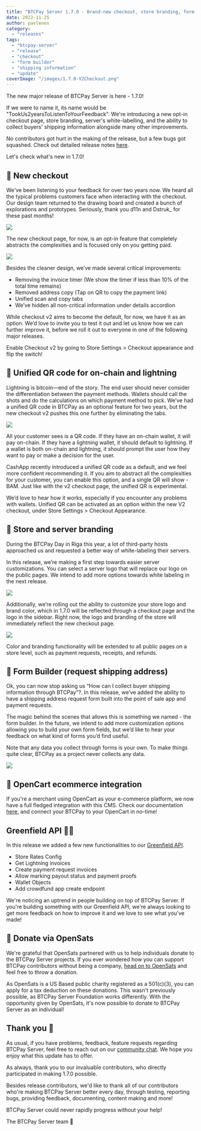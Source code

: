 ```yaml
---
title: "BTCPay Server 1.7.0 - Brand-new checkout, store branding, form builder (request shipping address)"
date: 2022-11-25
author: pavlenex
category:
  - "releases"
tags:
  - "btcpay-server"
  - "release"
  - "checkout"
  - "form builder"
  - "shipping information"
  - "update"
coverImage: "/images/1.7.0-V2Checkout.png"
---
```

The new major release of BTCPay Server is here - 1.7.0!

If we were to name it, its name would be "TookUs2yearsToListenToYourFeedback". We're introducing a new opt-in checkout page, store branding, server's white-labelling, and the ability to collect buyers' shipping information alongside many other improvements.

No contributors got hurt in the making of the release, but a few bugs got squashed. Check out detailed release notes [here](https://github.com/btcpayserver/btcpayserver/releases/tag/v1.7.0).

Let's check what's new in 1.7.0!

## 🛒 New checkout

We've been listening to your feedback for over two years now. We heard all the typical problems customers face when interacting with the checkout. Our design team returned to the drawing board and created a bunch of explorations and prototypes. Seriously, thank you d11n and Dstruk_ for these past months!

![](/images/1.7.0-V2Checkout.png)

The new checkout page, for now, is an opt-in feature that completely abstracts the complexities and is focused only on you getting paid.

![](/images/1.7.0-CheckoutV2expandede-details.png)

Besides the cleaner design, we’ve made several critical improvements:
- Removing the invoice timer (We show the timer if less than 10% of the total time remains)
- Removed address copy (Tap on QR to copy the payment link)
- Unified scan and copy tabs
- We’ve hidden all non-critical information under details accordion

While checkout v2 aims to become the default, for now, we have it as an option. We’d love to invite you to test it out and let us know how we can further improve it, before we roll it out to everyone in one of the following major releases.

Enable Checkout v2 by going to Store Settings > Checkout appearance and flip the switch!

## 🧾 Unified QR code for on-chain and lightning

Lightning is bitcoin—end of the story. The end user should never consider the differentiation between the payment methods. Wallets should call the shots and do the calculations on which payment method to pick. We’ve had a unified QR code in BTCPay as an optional feature for two years, but the new checkout v2 pushes this one further by eliminating the tabs.

![](/images/1.7.0-UnifiedQRvsRerular.png)

All your customer sees is a QR code. If they have an on-chain wallet, it will pay on-chain. If they have a lightning wallet, it should default to lightning. If a wallet is both on-chain and lightning, it should prompt the user how they want to pay or make a decision for the user.

CashApp recently introduced a unified QR code as a default, and we feel more confident recommending it. If you aim to abstract all the complexities for your customer, you can enable this option, and a single QR will show - BAM. Just like with the v2 checkout page, the unified QR is experimental.

We’d love to hear how it works, especially if you encounter any problems with wallets. Unified QR can be activated as an option within the new V2 checkout, under Store Settings > Checkout Appearance.

## 🎨 Store and server branding

During the BTCPay Day in Riga this year, a lot of third-party hosts approached us and requested a better way of white-labeling their servers.

In this release, we’re making a first step towards easier server customizations. You can select a server logo that will replace our logo on the public pages. We intend to add more options towards white labeling in the next release.

![](/images/1.7.0-CheckoutBrandingStore.png)

Additionally, we’re rolling out the ability to customize your store logo and brand color, which in 1.7.0 will be reflected through a checkout page and the logo in the sidebar. Right now, the logo and branding of the store will immediately reflect the new checkout page.

![](/images/1.7.0-CheckoutBranding.png)

Color and branding functionality will be extended to all public pages on a store level, such as payment requests, receipts, and refunds.

## 🚚 Form Builder (request shipping address)

Ok, you can now stop asking us “How can I collect buyer shipping information through BTCPay”?. In this release, we’ve added the ability to have a shipping address request form built into the point of sale app and payment requests.

The magic behind the scenes that allows this is something we named - the form builder. In the future, we intend to add more customization options allowing you to build your own form fields, but we’d like to hear your feedback on what kind of forms you’d find useful.

Note that any data you collect through forms is your own. To make things quite clear, BTCPay as a project never collects any data.

![](/images/1.7.0-Formbuilder.png)

## 🏪 OpenCart ecommerce integration

If you're a merchant using OpenCart as your e-commerce platform, we now have a full fledged integration with this CMS. Check our documentation [here](https://docs.btcpayserver.org/OpenCart/), and connect your BTCPay to your OpenCart in no-time!

## Greenfield API 👩‍💻

In this release we added a few new functionalities to our [Greenfield API](https://docs.btcpayserver.org/API/Greenfield/v1/).

- Store Rates Config
- Get Lightning invoices
- Create payment request invoices
- Allow marking payout status and payment proofs
- Wallet Objects
- Add crowdfund app create endpoint

We're noticing an uptrend in people building on top of BTCPay Server. If you're building something with our Greenfield API, we're always looking to get more feedback on how to improve it and we love to see what you've made!

## 🫶 Donate via OpenSats

We're grateful that OpenSats partnered with us to help individuals donate to the BTCPay Server projects. If you ever wondered how you can support BTCPay contributors without being a company, [head on to OpenSats](https://opensats.org/projects/btcpayserver) and feel free to throw a donation.

As OpenSats is a US Based public charity registered as a 501(c)(3), you can apply for a tax deduction on these donations. This wasn't previously possible, as BTCPay Server Foundation works differently. With the opportunity given by OpenSats, it's now possible to donate to BTCPay Server as an individual!

## Thank you 💚

As usual, if you have problems, feedback, feature requests regarding BTCPay Server, feel free to reach out on our [community chat](https://chat.btcpayserver.org/). We hope you enjoy what this update has to offer.

As always, thank you to our invaluable contributors, who directly participated in making 1.7.0 possible.

Besides release contributors, we'd like to thank all of our contributors who're making BTCPay Server better every day, through testing, reporting bugs, providing feedback, documenting, content making and more!

BTCPay Server could never rapidly progress without your help!

The BTCPay Server team 💚
